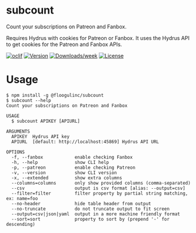 subcount
========

Count your subscriptions on Patreon and Fanbox.

Requires Hydrus with cookies for Patreon or Fanbox. It uses the Hydrus API to get cookies for the Patreon and Fanbox APIs.

[![oclif](https://img.shields.io/badge/cli-oclif-brightgreen.svg)](https://oclif.io)
[![Version](https://img.shields.io/npm/v/@floogulinc/subcount.svg)](https://npmjs.org/package/@floogulinc/subcount)
[![Downloads/week](https://img.shields.io/npm/dw/@floogulinc/subcount.svg)](https://npmjs.org/package/@floogulinc/subcount)
[![License](https://img.shields.io/npm/l/@floogulinc/subcount.svg)](https://github.com/floogulinc/subcount/blob/master/package.json)

# Usage
```sh-session
$ npm install -g @floogulinc/subcount
$ subcount --help
Count your subscriptions on Patreon and Fanbox

USAGE
  $ subcount APIKEY [APIURL]

ARGUMENTS
  APIKEY  Hydrus API key
  APIURL  [default: http://localhost:45869] Hydrus API URL

OPTIONS
  -f, --fanbox            enable checking Fanbox
  -h, --help              show CLI help
  -p, --patreon           enable checking Patreon
  -v, --version           show CLI version
  -x, --extended          show extra columns
  --columns=columns       only show provided columns (comma-separated)
  --csv                   output is csv format [alias: --output=csv]
  --filter=filter         filter property by partial string matching, ex: name=foo
  --no-header             hide table header from output
  --no-truncate           do not truncate output to fit screen
  --output=csv|json|yaml  output in a more machine friendly format
  --sort=sort             property to sort by (prepend '-' for descending)
```
